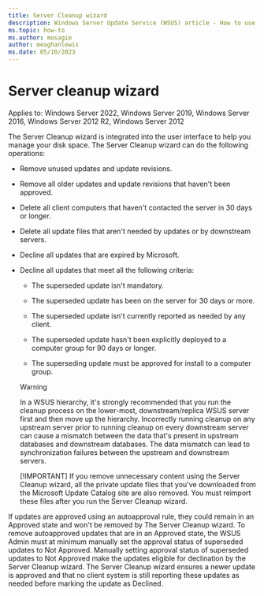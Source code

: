 ```yaml
---
title: Server Cleanup wizard
description: Windows Server Update Service (WSUS) article - How to use the Server Cleanup wizard to manage disk space.
ms.topic: how-to
ms.author: mosagie
author: meaghanlewis
ms.date: 05/10/2023
---
```

# Server cleanup wizard

Applies to: Windows Server 2022, Windows Server 2019, Windows Server 2016, Windows Server 2012 R2, Windows Server 2012

The Server Cleanup wizard is integrated into the user interface to help you manage your disk space. The Server Cleanup wizard can do the following operations:

- Remove unused updates and update revisions.

- Remove all older updates and update revisions that haven't been approved.

- Delete all client computers that haven't contacted the server in 30 days or longer.

- Delete all update files that aren't needed by updates or by downstream servers.

- Decline all updates that are expired by Microsoft.

- Decline all updates that meet all the following criteria:

  - The superseded update isn't mandatory.

  - The superseded update has been on the server for 30 days or more.

  - The superseded update isn't currently reported as needed by any client.

  - The superseded update hasn't been explicitly deployed to a computer group for 90 days or longer.

  - The superseding update must be approved for install to a computer group.

  > [!WARNING]
  >  In a WSUS hierarchy, it's strongly recommended that you run the cleanup process on the lower-most, downstream/replica WSUS server first and then move up the hierarchy. Incorrectly running cleanup on any upstream server prior to running cleanup on every downstream server can cause a mismatch between the data that's present in upstream databases and downstream databases. The data mismatch can lead to synchronization failures between the upstream and downstream servers.
  >
  > [!IMPORTANT]
  >  If you remove unnecessary content using the Server Cleanup wizard, all the private update files that you've downloaded from the Microsoft Update Catalog site are also removed. You must reimport these files after you run the Server Cleanup wizard.

If updates are approved using an autoapproval rule, they could remain in an Approved state and won't be removed by The Server Cleanup wizard. To remove autoapproved updates that are in an Approved state, the WSUS Admin must at minimum manually set the approval status of superseded updates to Not Approved. Manually setting approval status of superseded updates to Not Approved make the updates eligible for declination by the Server Cleanup wizard. The Server Cleanup wizard ensures a newer update is approved and that no client system is still reporting these updates as needed before marking the update as Declined.
